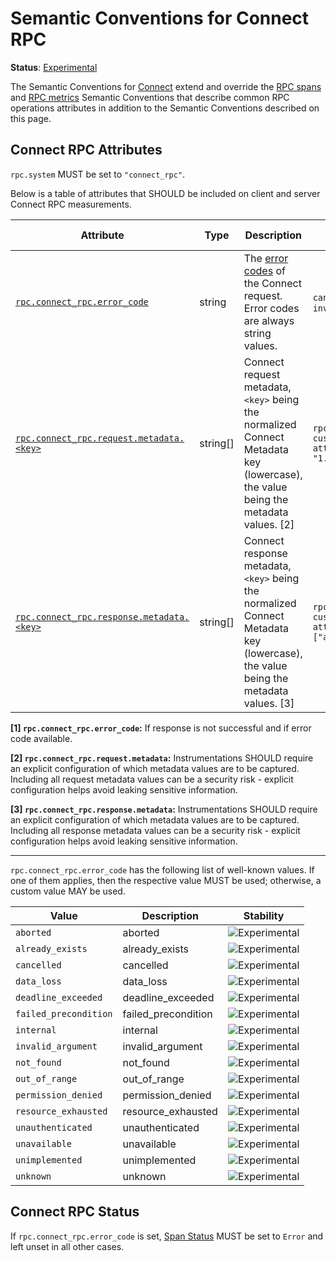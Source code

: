 <!--- Hugo front matter used to generate the website version of this page:
linkTitle: Connect
--->

# Semantic Conventions for Connect RPC

**Status**: [Experimental][DocumentStatus]

The Semantic Conventions for [Connect](http://connect.build) extend and override the [RPC spans](rpc-spans.md) and [RPC metrics](rpc-metrics.md) Semantic Conventions
that describe common RPC operations attributes in addition to the Semantic Conventions
described on this page.

## Connect RPC Attributes

`rpc.system` MUST be set to `"connect_rpc"`.

Below is a table of attributes that SHOULD be included on client and server Connect RPC measurements.

<!-- semconv span.rpc.connect_rpc(tag=connect_rpc-tech-specific) -->
<!-- NOTE: THIS TEXT IS AUTOGENERATED. DO NOT EDIT BY HAND. -->
<!-- see templates/registry/markdown/snippet.md.j2 -->
<!-- prettier-ignore-start -->
<!-- markdownlint-capture -->
<!-- markdownlint-disable -->

| Attribute  | Type | Description  | Examples  | [Requirement Level](https://opentelemetry.io/docs/specs/semconv/general/attribute-requirement-level/) | Stability |
|---|---|---|---|---|---|
| [`rpc.connect_rpc.error_code`](/docs/attributes-registry/rpc.md) | string | The [error codes](https://connect.build/docs/protocol/#error-codes) of the Connect request. Error codes are always string values. | `cancelled`; `unknown`; `invalid_argument` | `Conditionally Required` [1] | ![Experimental](https://img.shields.io/badge/-experimental-blue) |
| [`rpc.connect_rpc.request.metadata.<key>`](/docs/attributes-registry/rpc.md) | string[] | Connect request metadata, `<key>` being the normalized Connect Metadata key (lowercase), the value being the metadata values. [2] | `rpc.request.metadata.my-custom-metadata-attribute=["1.2.3.4", "1.2.3.5"]` | `Opt-In` | ![Experimental](https://img.shields.io/badge/-experimental-blue) |
| [`rpc.connect_rpc.response.metadata.<key>`](/docs/attributes-registry/rpc.md) | string[] | Connect response metadata, `<key>` being the normalized Connect Metadata key (lowercase), the value being the metadata values. [3] | `rpc.response.metadata.my-custom-metadata-attribute=["attribute_value"]` | `Opt-In` | ![Experimental](https://img.shields.io/badge/-experimental-blue) |

**[1] `rpc.connect_rpc.error_code`:** If response is not successful and if error code available.

**[2] `rpc.connect_rpc.request.metadata`:** Instrumentations SHOULD require an explicit configuration of which metadata values are to be captured. Including all request metadata values can be a security risk - explicit configuration helps avoid leaking sensitive information.

**[3] `rpc.connect_rpc.response.metadata`:** Instrumentations SHOULD require an explicit configuration of which metadata values are to be captured. Including all response metadata values can be a security risk - explicit configuration helps avoid leaking sensitive information.

---

`rpc.connect_rpc.error_code` has the following list of well-known values. If one of them applies, then the respective value MUST be used; otherwise, a custom value MAY be used.

| Value  | Description | Stability |
|---|---|---|
| `aborted` | aborted | ![Experimental](https://img.shields.io/badge/-experimental-blue) |
| `already_exists` | already_exists | ![Experimental](https://img.shields.io/badge/-experimental-blue) |
| `cancelled` | cancelled | ![Experimental](https://img.shields.io/badge/-experimental-blue) |
| `data_loss` | data_loss | ![Experimental](https://img.shields.io/badge/-experimental-blue) |
| `deadline_exceeded` | deadline_exceeded | ![Experimental](https://img.shields.io/badge/-experimental-blue) |
| `failed_precondition` | failed_precondition | ![Experimental](https://img.shields.io/badge/-experimental-blue) |
| `internal` | internal | ![Experimental](https://img.shields.io/badge/-experimental-blue) |
| `invalid_argument` | invalid_argument | ![Experimental](https://img.shields.io/badge/-experimental-blue) |
| `not_found` | not_found | ![Experimental](https://img.shields.io/badge/-experimental-blue) |
| `out_of_range` | out_of_range | ![Experimental](https://img.shields.io/badge/-experimental-blue) |
| `permission_denied` | permission_denied | ![Experimental](https://img.shields.io/badge/-experimental-blue) |
| `resource_exhausted` | resource_exhausted | ![Experimental](https://img.shields.io/badge/-experimental-blue) |
| `unauthenticated` | unauthenticated | ![Experimental](https://img.shields.io/badge/-experimental-blue) |
| `unavailable` | unavailable | ![Experimental](https://img.shields.io/badge/-experimental-blue) |
| `unimplemented` | unimplemented | ![Experimental](https://img.shields.io/badge/-experimental-blue) |
| `unknown` | unknown | ![Experimental](https://img.shields.io/badge/-experimental-blue) |

<!-- markdownlint-restore -->
<!-- prettier-ignore-end -->
<!-- END AUTOGENERATED TEXT -->
<!-- endsemconv -->

## Connect RPC Status

If `rpc.connect_rpc.error_code` is set, [Span Status](https://github.com/open-telemetry/opentelemetry-specification/tree/v1.37.0/specification/trace/api.md#set-status) MUST be set to `Error` and left unset in all other cases.

[DocumentStatus]: https://opentelemetry.io/docs/specs/otel/document-status
